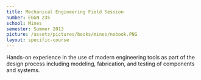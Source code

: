 ```yaml
---
title: Mechanical Engineering Field Session
number: EGGN 235
school: Mines
semester: Summer 2013
picture: /assets/pictures/books/mines/nobook.PNG
layout: specific-course
---
```

Hands-on experience in the use of modern engineering tools as part of the design process including modeling, fabrication, and testing of components and systems.
